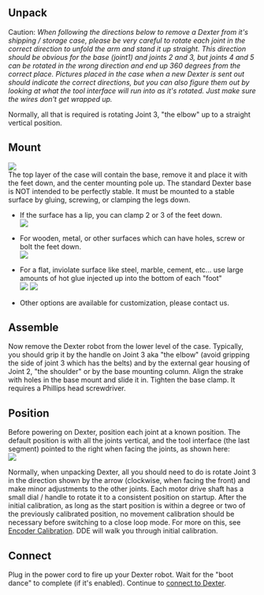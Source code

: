 ## Unpack
Caution: _When following the directions below to remove a Dexter from it's shipping / storage case, please be very careful to rotate each joint in the correct direction to unfold the arm and stand it up straight. This direction should be obvious for the base (joint1) and joints 2 and 3, but joints 4 and 5 can be rotated in the wrong direction and end up 360 degrees from the correct place. Pictures placed in the case when a new Dexter is sent out should indicate the correct directions, but you can also figure them out by looking at what the tool interface will run into as it's rotated. Just make sure the wires don't get wrapped up._

Normally, all that is required is rotating Joint 3, "the elbow" up to a straight vertical position.

## Mount
![](https://user-images.githubusercontent.com/419392/59459216-1c0ff580-8dd1-11e9-8ece-7ac85a8863e8.png)<br>
The top layer of the case will contain the base, remove it and place it with the feet down, and the center mounting pole up. The standard Dexter base is NOT intended to be perfectly stable. It must be mounted to a stable surface by gluing, screwing, or clamping the legs down. 
- If the surface has a lip, you can clamp 2 or 3 of the feet down.<br><img src="https://user-images.githubusercontent.com/419392/58844223-183edf00-862b-11e9-8197-37fc97029a21.png">
- For wooden, metal, or other surfaces which can have holes, screw or bolt the feet down.<br><img src="https://user-images.githubusercontent.com/419392/58844593-c5febd80-862c-11e9-9076-bd438fcaf95d.png">
- For a flat, inviolate surface like steel, marble, cement, etc... use large amounts of hot glue injected up into the bottom of each "foot"<br><img src="https://user-images.githubusercontent.com/419392/58844667-183fde80-862d-11e9-8bcc-aeaed5865306.png"> <img src="https://user-images.githubusercontent.com/419392/58922776-4dae0000-86f1-11e9-9b93-85de3b98551f.png">

- Other options are available for customization, please contact us.

## Assemble
Now remove the Dexter robot from the lower level of the case. Typically, you should grip it by the handle on Joint 3 aka "the elbow" (avoid gripping the side of joint 3 which has the belts) and by the external gear housing of Joint 2, "the shoulder" or by the base mounting column. Align the strake with holes in the base mount and slide it in. Tighten the base clamp. It requires a Phillips head screwdriver. 

## Position
Before powering on Dexter, position each joint at a known position. The default position is with all the joints vertical, and the tool interface (the last segment) pointed to the right when facing the joints, as shown here:<br> <img src="https://raw.githubusercontent.com/cfry/dde/master/doc/coor_images/Positive_Joint_Directions_J234.PNG">

Normally, when unpacking Dexter, all you should need to do is rotate Joint 3 in the direction shown by the arrow (clockwise, when facing the front) and make minor adjustments to the other joints. Each motor drive shaft has a small dial / handle to rotate it to a consistent position on startup. After the initial calibration, as long as the start position is within a degree or two of the previously calibrated position, no movement calibration should be necessary before switching to a close loop mode. For more on this, see [Encoder Calibration](Encoder-Calibration). DDE will walk you through initial calibration.

## Connect
Plug in the power cord to fire up your Dexter robot. Wait for the "boot dance" to complete (if it's enabled). Continue to [connect to Dexter](Dexter-Networking).